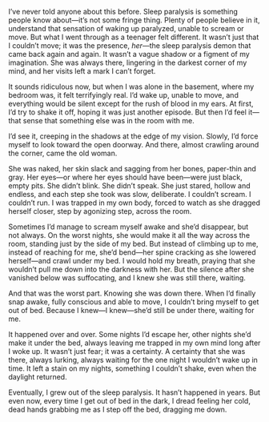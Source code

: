 I’ve never told anyone about this before. Sleep paralysis is something people know about—it’s not some fringe thing. Plenty of people believe in it, understand that sensation of waking up paralyzed, unable to scream or move. But what I went through as a teenager felt different. It wasn’t just that I couldn’t move; it was the presence, *her*—the sleep paralysis demon that came back again and again. It wasn’t a vague shadow or a figment of my imagination. She was always there, lingering in the darkest corner of my mind, and her visits left a mark I can’t forget.

It sounds ridiculous now, but when I was alone in the basement, where my bedroom was, it felt terrifyingly real. I’d wake up, unable to move, and everything would be silent except for the rush of blood in my ears. At first, I’d try to shake it off, hoping it was just another episode. But then I’d feel it—that sense that something else was in the room with me.

I’d see it, creeping in the shadows at the edge of my vision. Slowly, I’d force myself to look toward the open doorway. And there, almost crawling around the corner, came the old woman.

She was naked, her skin slack and sagging from her bones, paper-thin and gray. Her eyes—or where her eyes should have been—were just black, empty pits. She didn’t blink. She didn’t speak. She just stared, hollow and endless, and each step she took was slow, deliberate. I couldn’t scream. I couldn’t run. I was trapped in my own body, forced to watch as she dragged herself closer, step by agonizing step, across the room.

Sometimes I’d manage to scream myself awake and she’d disappear, but not always. On the worst nights, she would make it all the way across the room, standing just by the side of my bed. But instead of climbing up to me, instead of reaching for me, she’d bend—her spine cracking as she lowered herself—and crawl under my bed. I would hold my breath, praying that she wouldn’t pull me down into the darkness with her. But the silence after she vanished below was suffocating, and I knew she was still there, waiting.

And that was the worst part. Knowing she was down there. When I’d finally snap awake, fully conscious and able to move, I couldn’t bring myself to get out of bed. Because I knew—I knew—she’d still be under there, waiting for me.

It happened over and over. Some nights I’d escape her, other nights she’d make it under the bed, always leaving me trapped in my own mind long after I woke up. It wasn’t just fear; it was a certainty. A certainty that she was there, always lurking, always waiting for the one night I wouldn’t wake up in time. It left a stain on my nights, something I couldn’t shake, even when the daylight returned.

Eventually, I grew out of the sleep paralysis. It hasn’t happened in years. But even now, every time I get out of bed in the dark, I dread feeling her cold, dead hands grabbing me as I step off the bed, dragging me down.

